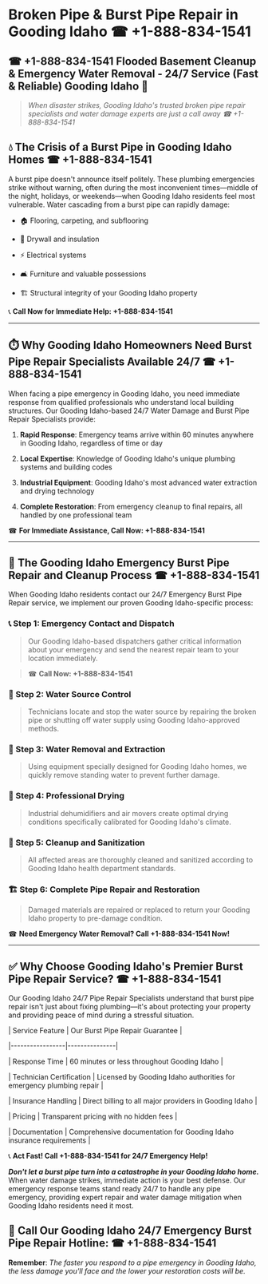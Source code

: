 # Broken Pipe & Burst Pipe Repair in Gooding Idaho ☎ +1-888-834-1541  
## ☎ +1-888-834-1541 Flooded Basement Cleanup & Emergency Water Removal - 24/7 Service (Fast & Reliable) Gooding Idaho 🚨  

> *When disaster strikes, Gooding Idaho's trusted broken pipe repair specialists and water damage experts are just a call away ☎ +1-888-834-1541*  

## 💧 The Crisis of a Burst Pipe in Gooding Idaho Homes ☎ +1-888-834-1541  

A burst pipe doesn't announce itself politely. These plumbing emergencies strike without warning, often during the most inconvenient times—middle of the night, holidays, or weekends—when Gooding Idaho residents feel most vulnerable. Water cascading from a burst pipe can rapidly damage:  

* 🏠 Flooring, carpeting, and subflooring  
* 🧱 Drywall and insulation  
* ⚡ Electrical systems  
* 🛋️ Furniture and valuable possessions  
* 🏗️ Structural integrity of your Gooding Idaho property  

📞 **Call Now for Immediate Help: +1-888-834-1541**  

---  

## ⏱️ Why Gooding Idaho Homeowners Need Burst Pipe Repair Specialists Available 24/7 ☎ +1-888-834-1541  

When facing a pipe emergency in Gooding Idaho, you need immediate response from qualified professionals who understand local building structures. Our Gooding Idaho-based 24/7 Water Damage and Burst Pipe Repair Specialists provide:  

1. **Rapid Response**: Emergency teams arrive within 60 minutes anywhere in Gooding Idaho, regardless of time or day  
2. **Local Expertise**: Knowledge of Gooding Idaho's unique plumbing systems and building codes  
3. **Industrial Equipment**: Gooding Idaho's most advanced water extraction and drying technology  
4. **Complete Restoration**: From emergency cleanup to final repairs, all handled by one professional team  

☎ **For Immediate Assistance, Call Now: +1-888-834-1541**  

---  

## 🔧 The Gooding Idaho Emergency Burst Pipe Repair and Cleanup Process ☎ +1-888-834-1541  

When Gooding Idaho residents contact our 24/7 Emergency Burst Pipe Repair service, we implement our proven Gooding Idaho-specific process:  

### 📞 Step 1: Emergency Contact and Dispatch  
> Our Gooding Idaho-based dispatchers gather critical information about your emergency and send the nearest repair team to your location immediately.  
> ☎ **Call Now: +1-888-834-1541**  

### 🚿 Step 2: Water Source Control  
> Technicians locate and stop the water source by repairing the broken pipe or shutting off water supply using Gooding Idaho-approved methods.  

### 🌊 Step 3: Water Removal and Extraction  
> Using equipment specially designed for Gooding Idaho homes, we quickly remove standing water to prevent further damage.  

### 💨 Step 4: Professional Drying  
> Industrial dehumidifiers and air movers create optimal drying conditions specifically calibrated for Gooding Idaho's climate.  

### 🧼 Step 5: Cleanup and Sanitization  
> All affected areas are thoroughly cleaned and sanitized according to Gooding Idaho health department standards.  

### 🏗️ Step 6: Complete Pipe Repair and Restoration  
> Damaged materials are repaired or replaced to return your Gooding Idaho property to pre-damage condition.  

☎ **Need Emergency Water Removal? Call +1-888-834-1541 Now!**  

---  

## ✅ Why Choose Gooding Idaho's Premier Burst Pipe Repair Service? ☎ +1-888-834-1541  

Our Gooding Idaho 24/7 Pipe Repair Specialists understand that burst pipe repair isn't just about fixing plumbing—it's about protecting your property and providing peace of mind during a stressful situation.  

| Service Feature | Our Burst Pipe Repair Guarantee |  
|-----------------|---------------|  
| Response Time | 60 minutes or less throughout Gooding Idaho |  
| Technician Certification | Licensed by Gooding Idaho authorities for emergency plumbing repair |  
| Insurance Handling | Direct billing to all major providers in Gooding Idaho |  
| Pricing | Transparent pricing with no hidden fees |  
| Documentation | Comprehensive documentation for Gooding Idaho insurance requirements |  

📞 **Act Fast! Call +1-888-834-1541 for 24/7 Emergency Help!**  

***Don't let a burst pipe turn into a catastrophe in your Gooding Idaho home.*** When water damage strikes, immediate action is your best defense. Our emergency response teams stand ready 24/7 to handle any pipe emergency, providing expert repair and water damage mitigation when Gooding Idaho residents need it most.  

## 📱 Call Our Gooding Idaho 24/7 Emergency Burst Pipe Repair Hotline: ☎ +1-888-834-1541  

**Remember**: *The faster you respond to a pipe emergency in Gooding Idaho, the less damage you'll face and the lower your restoration costs will be.*